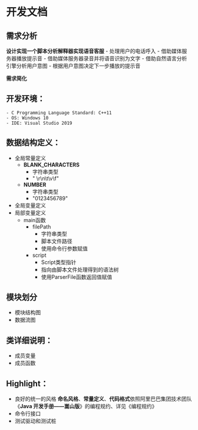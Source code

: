 # 开发文档
## 需求分析
  **设计实现一个脚本分析解释器实现语音客服**
    - 处理用户的电话呼入
    - 借助媒体服务器播放提示音
    - 借助媒体服务器录音并将语音识别为文字
    - 借助自然语言分析引擎分析用户意图
    - 根据用户意图决定下一步播放的提示音

  **需求简化**
## 开发环境：
    - C Programming Language Standard: C++11
    - OS: Windows 10
    - IDE: Visual Studio 2019
## 数据结构定义：
- 全局常量定义
  - **BLANK_CHARACTERS**
    - 字符串类型
    - " \r\n\t\v\f"
  - **NUMBER**
    - 字符串类型
    - "0123456789"
- 全局变量定义
- 局部变量定义
  - main函数
    - filePath
      - 字符串类型
      - 脚本文件路径
      - 使用命令行参数赋值
    - script
      - Script类型指针
      - 指向由脚本文件处理得到的语法树
      - 使用ParserFile函数返回值赋值
## 模块划分
- 模块结构图
- 数据流图
## 类详细说明：
- 成员变量
- 成员函数
## Highlight：
- 良好的统一的风格
    **命名风格**、**常量定义**、**代码格式**依照阿里巴巴集团技术团队《**Java 开发手册——嵩山版**》的编程规约、详见《编程规约》
- 命令行接口
- 测试驱动和测试桩
